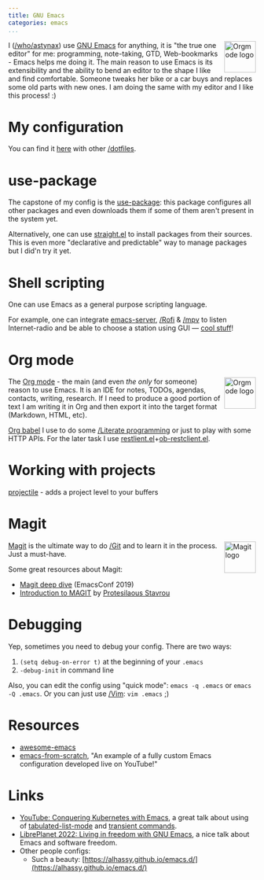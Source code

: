 ```yaml
---
title: GNU Emacs
categories: emacs
...
```


<img src="https://www.gnu.org/software/emacs/images/emacs.png" style="float: right; margin-left: 0.5em; width: 64px;" alt="Orgmode logo">

I ([/who/astynax]()) use [GNU Emacs](https://www.gnu.org/software/emacs/) for anything, it is "the true one editor" for me: programming, note-taking, GTD, Web-bookmarks - Emacs helps me doing it. The main reason to use Emacs is its extensibility and the ability to bend an editor to the shape I like and find comfortable. Someone tweaks her bike or a car buys and replaces some old parts with new ones. I am doing the same with my editor and I like this process! :)

# My configuration

You can find it [here](https://github.com/astynax/dotfiles/blob/master/.emacs) with other [/dotfiles]().

# use-package

The capstone of my config is the [use-package](https://github.com/jwiegley/use-package): this package configures all other packages and even downloads them if some of them aren't present in the system yet.

Alternatively, one can use [straight.el](https://github.com/raxod502/straight.el) to install packages from their sources. This is even more "declarative and predictable" way to manage packages but I did'n  try it yet.

# Shell scripting

One can use Emacs as a general purpose scripting language.

For example, one can integrate [emacs-server](https://www.gnu.org/software/emacs/manual/html_node/emacs/Emacs-Server.html), [/Rofi]() & [/mpv]() to listen Internet-radio and be able to choose a station using GUI — [cool stuff](https://isamert.net/2022/03/16/global-interactive-emacs-functions.html)!

# Org mode

<img src="https://orgmode.org/resources/img/org-mode-unicorn.svg" style="float: right; margin-left: 0.5em; width: 64px;" alt="Orgmode logo">

The [Org mode](https://orgmode.org/) - the main (and even *the only* for someone) reason to use Emacs. It is an IDE for notes, TODOs, agendas, contacts, writing, research. If I need to produce a good portion of text I am writing it in Org and then export it into the target format (Markdown, HTML, etc).

[Org babel](https://orgmode.org/worg/org-contrib/babel/intro.html) I use to do some [/Literate programming]() or just to play with some HTTP APIs. For the later task I use [restlient.el](https://github.com/pashky/restclient.el)+[ob-restclient.el](https://github.com/alf/ob-restclient.el).

# Working with projects

[projectile](https://docs.projectile.mx) - adds a project level to your buffers

# Magit

<img src="https://magit.vc/assets/magit-400x400px.png" style="float: right; margin-left: 0.5em; width: 64px;" alt="Magit logo">

[Magit](https://magit.vc/) is the ultimate way to do [/Git]() and to learn it in the process. Just a must-have.

Some great resources about Magit:

- [Magit deep dive](https://emacsconf.org/2019/talks/14/) (EmacsConf 2019)
- [Introduction to MAGIT](https://www.youtube.com/embed/2-0OwGTt0dI) by [Protesilaous Stavrou](https://protesilaos.com/)

# Debugging

Yep, sometimes you need to debug your config. There are two ways:

1. `(setq debug-on-error t)` at the beginning of your `.emacs`
2. `-debug-init` in command line

Also, you can edit the config using "quick mode": `emacs -q .emacs` or `emacs -Q .emacs`. Or you can just use [/Vim](): `vim .emacs` ;)

# Resources

- [awesome-emacs](https://github.com/emacs-tw/awesome-emacs)
- [emacs-from-scratch](https://github.com/daviwil/emacs-from-scratch), "An example of a fully custom Emacs configuration developed live on YouTube!"

# Links

- [YouTube: Conquering Kubernetes with Emacs](https://www.youtube.com/watch?v=w3krYEeqnyk), a great talk about using of [tabulated-list-mode](https://www.gnu.org/software/emacs/manual/html_node/elisp/Tabulated-List-Mode.html) and [transient commands](https://github.com/magit/transient).
- [LibrePlanet 2022: Living in freedom with GNU Emacs](https://protesilaos.com/codelog/2022-03-22-libreplanet-emacs-living-freedom/), a nice talk about Emacs and software freedom.
- Other people configs:
  - Such a beauty: [https://alhassy.github.io/emacs.d/](https://alhassy.github.io/emacs.d/)